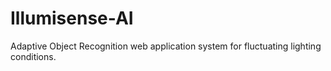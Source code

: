 # Illumisense-AI
Adaptive Object Recognition web application system for fluctuating lighting conditions.
